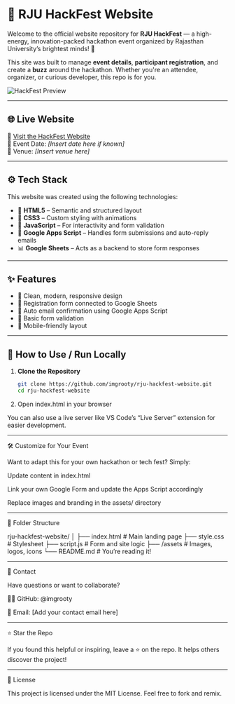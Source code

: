 
# 🎉 RJU HackFest Website

Welcome to the official website repository for **RJU HackFest** — a high-energy, innovation-packed hackathon event organized by Rajasthan University’s brightest minds! 🚀

This site was built to manage **event details**, **participant registration**, and create a **buzz** around the hackathon. Whether you're an attendee, organizer, or curious developer, this repo is for you.

![HackFest Preview](https://rjuhackfest.vercel.app) <!-- Replace with actual image if available -->

---

## 🌐 Live Website

🔗 [Visit the HackFest Website](https://imgrooty.github.io/rju-hackfest-website/)  
📅 Event Date: _[Insert date here if known]_  
📍 Venue: _[Insert venue here]_

---

## ⚙️ Tech Stack

This website was created using the following technologies:

- 🔵 **HTML5** – Semantic and structured layout
- 🎨 **CSS3** – Custom styling with animations
- 🧠 **JavaScript** – For interactivity and form validation
- 📜 **Google Apps Script** – Handles form submissions and auto-reply emails
- 📊 **Google Sheets** – Acts as a backend to store form responses

---

## ✨ Features

- 🎯 Clean, modern, responsive design
- 📝 Registration form connected to Google Sheets
- 📩 Auto email confirmation using Google Apps Script
- 🔐 Basic form validation
- 📱 Mobile-friendly layout

---

## 🚀 How to Use / Run Locally

1. **Clone the Repository**

   ```bash
   git clone https://github.com/imgrooty/rju-hackfest-website.git
   cd rju-hackfest-website

2. Open index.html in your browser

You can also use a live server like VS Code’s “Live Server” extension for easier development.




---

🛠️ Customize for Your Event

Want to adapt this for your own hackathon or tech fest? Simply:

Update content in index.html

Link your own Google Form and update the Apps Script accordingly

Replace images and branding in the assets/ directory



---

📂 Folder Structure

rju-hackfest-website/
│
├── index.html              # Main landing page
├── style.css               # Stylesheet
├── script.js               # Form and site logic
├── /assets                 # Images, logos, icons
└── README.md               # You’re reading it!


---

💌 Contact

Have questions or want to collaborate?

👨‍💻 GitHub: @imgrooty

📧 Email: [Add your contact email here]



---

⭐ Star the Repo

If you found this helpful or inspiring, leave a ⭐ on the repo. It helps others discover the project!


---

📜 License

This project is licensed under the MIT License. Feel free to fork and remix.

